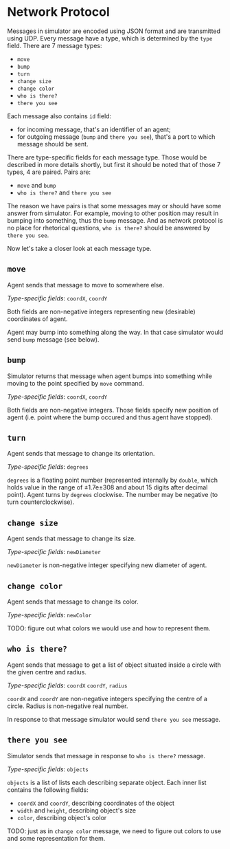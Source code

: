 Network Protocol
================

Messages in simulator are encoded using JSON format and are transmitted using
UDP. Every message have a type, which is determined by the `type` field. There
are 7 message types:

* `move`
* `bump`
* `turn`
* `change size`
* `change color`
* `who is there?`
* `there you see`

Each message also contains `id` field:

* for incoming message, that's an identifier of an agent;
* for outgoing message (`bump` and `there you see`), that's a port to which
  message should be sent.

There are type-specific fields for each message type. Those would be described
in more details shortly, but first it should be noted that of those 7 types, 4
are paired. Pairs are:

* `move` and `bump`
* `who is there?` and `there you see`

The reason we have pairs is that some messages may or should have some answer
from simulator. For example, moving to other position may result in bumping
into something, thus the `bump` message. And as network protocol is no place
for rhetorical questions, `who is there?` should be answered by `there you
see`.

Now let's take a closer look at each message type.


`move`
------

Agent sends that message to move to somewhere else.

*Type-specific fields*: `coordX`, `coordY`

Both fields are non-negative integers representing new (desirable) coordinates
of agent.

Agent may bump into something along the way. In that case simulator would send
`bump` message (see below).


`bump`
------

Simulator returns that message when agent bumps into something while moving to
the point specified by `move` command.

*Type-specific fields*: `coordX`, `coordY`

Both fields are non-negative integers. Those fields specify new position of
agent (i.e. point where the bump occured and thus agent have stopped).


`turn`
------

Agent sends that message to change its orientation.

*Type-specific fields*: `degrees`

`degrees` is a floating point number (represented internally by `double`, which
holds value in the range of ±1.7e±308 and about 15 digits after decimal point).
Agent turns by `degrees` clockwise. The number may be negative (to turn
counterclockwise).


`change size`
-------------

Agent sends that message to change its size.

*Type-specific fields*: `newDiameter`

`newDiameter` is non-negative integer specifying new diameter of agent.


`change color`
--------------

Agent sends that message to change its color.

*Type-specific fields*: `newColor`

TODO: figure out what colors we would use and how to represent them.


`who is there?`
---------------

Agent sends that message to get a list of object situated inside a circle with
the given centre and radius.

*Type-specific fields*: `coordX` `coordY`, `radius`

`coordX` and `coordY` are non-negative integers specifying the centre of a
circle. Radius is non-negative real number.

In response to that message simulator would send `there you see` message.


`there you see`
---------------

Simulator sends that message in response to `who is there?` message.

*Type-specific fields*: `objects`

`objects` is a list of lists each describing separate object. Each inner list
contains the following fields:

* `coordX` and `coordY`, describing coordinates of the object
* `width` and `height`, describing object's size
* `color`, describing object's color

TODO: just as in `change color` message, we need to figure out colors to use
and some representation for them.
